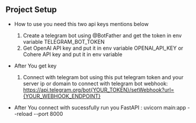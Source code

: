 ## Project Setup 

* How to use you need this two api keys mentions below 
    1. Create a telegram bot using @BotFather and get the token in env variable TELEGRAM_BOT_TOKEN
    2. Get OpenAI API key and put it in env variable OPENAI_API_KEY or Cohere API key and put it in env variable 

* After You get key 
    1. Connect with telegram bot using this put telegram token and your server ip or domain to connect with telegram bot webhook: https://api.telegram.org/bot{YOUR_TOKEN}/setWebhook?url={YOUR_WEBHOOK_ENDPOINT}

* After You connect with sucessfully run you FastAPI : uvicorn main:app --reload --port 8000


